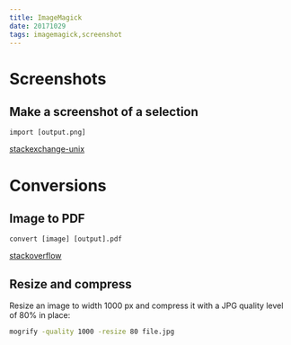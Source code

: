 ```yaml
---
title: ImageMagick
date: 20171029
tags: imagemagick,screenshot
---
```


# Screenshots

## Make a screenshot of a selection

`import [output.png]`

[stackexchange-unix](https://unix.stackexchange.com/questions/233345/how-can-i-easily-make-screenshots-of-screen-regions-on-arch-linux-with-i3-wm)

# Conversions

## Image to PDF

`convert [image] [output].pdf`

[stackoverflow](https://stackoverflow.com/questions/8955425/how-can-i-convert-a-series-of-images-to-a-pdf-from-the-command-line-on-linux)

## Resize and compress

Resize an image to width 1000 px and compress it with a JPG quality level of
80% in place:

```bash
mogrify -quality 1000 -resize 80 file.jpg
```
